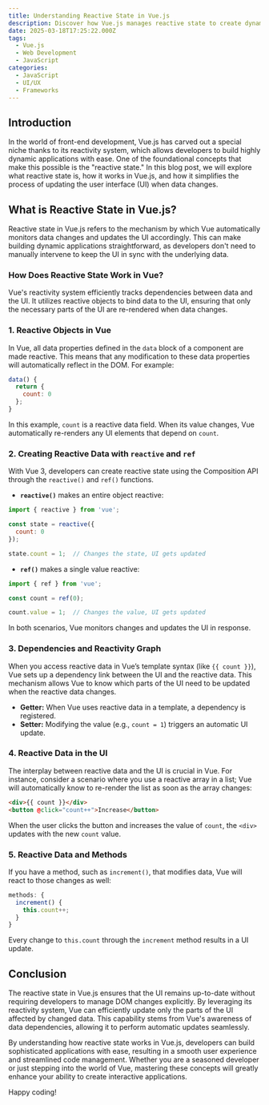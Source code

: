 ```yaml
---
title: Understanding Reactive State in Vue.js
description: Discover how Vue.js manages reactive state to create dynamic and responsive user interfaces effortlessly.
date: 2025-03-18T17:25:22.000Z
tags:
  - Vue.js
  - Web Development
  - JavaScript
categories:
  - JavaScript
  - UI/UX
  - Frameworks
---
```


## Introduction

In the world of front-end development, Vue.js has carved out a special niche thanks to its reactivity system, which allows developers to build highly dynamic applications with ease. One of the foundational concepts that make this possible is the "reactive state." In this blog post, we will explore what reactive state is, how it works in Vue.js, and how it simplifies the process of updating the user interface (UI) when data changes.

## What is Reactive State in Vue.js?

Reactive state in Vue.js refers to the mechanism by which Vue automatically monitors data changes and updates the UI accordingly. This can make building dynamic applications straightforward, as developers don't need to manually intervene to keep the UI in sync with the underlying data.

### How Does Reactive State Work in Vue?

Vue's reactivity system efficiently tracks dependencies between data and the UI. It utilizes reactive objects to bind data to the UI, ensuring that only the necessary parts of the UI are re-rendered when data changes.

### 1. Reactive Objects in Vue

In Vue, all data properties defined in the `data` block of a component are made reactive. This means that any modification to these data properties will automatically reflect in the DOM. For example:

```javascript
data() {
  return {
    count: 0
  };
}
```

In this example, `count` is a reactive data field. When its value changes, Vue automatically re-renders any UI elements that depend on `count`.

### 2. Creating Reactive Data with `reactive` and `ref`

With Vue 3, developers can create reactive state using the Composition API through the `reactive()` and `ref()` functions.

- **`reactive()`** makes an entire object reactive:

```javascript
import { reactive } from 'vue';

const state = reactive({
  count: 0
});

state.count = 1;  // Changes the state, UI gets updated
```

- **`ref()`** makes a single value reactive:

```javascript
import { ref } from 'vue';

const count = ref(0);

count.value = 1;  // Changes the value, UI gets updated
```

In both scenarios, Vue monitors changes and updates the UI in response.

### 3. Dependencies and Reactivity Graph

When you access reactive data in Vue’s template syntax (like `{{ count }}`), Vue sets up a dependency link between the UI and the reactive data. This mechanism allows Vue to know which parts of the UI need to be updated when the reactive data changes.

- **Getter:** When Vue uses reactive data in a template, a dependency is registered.
- **Setter:** Modifying the value (e.g., `count = 1`) triggers an automatic UI update.

### 4. Reactive Data in the UI

The interplay between reactive data and the UI is crucial in Vue. For instance, consider a scenario where you use a reactive array in a list; Vue will automatically know to re-render the list as soon as the array changes:

```html
<div>{{ count }}</div>
<button @click="count++">Increase</button>
```

When the user clicks the button and increases the value of `count`, the `<div>` updates with the new `count` value.

### 5. Reactive Data and Methods

If you have a method, such as `increment()`, that modifies data, Vue will react to those changes as well:

```javascript
methods: {
  increment() {
    this.count++;
  }
}
```

Every change to `this.count` through the `increment` method results in a UI update.

## Conclusion

The reactive state in Vue.js ensures that the UI remains up-to-date without requiring developers to manage DOM changes explicitly. By leveraging its reactivity system, Vue can efficiently update only the parts of the UI affected by changed data. This capability stems from Vue's awareness of data dependencies, allowing it to perform automatic updates seamlessly.

By understanding how reactive state works in Vue.js, developers can build sophisticated applications with ease, resulting in a smooth user experience and streamlined code management. Whether you are a seasoned developer or just stepping into the world of Vue, mastering these concepts will greatly enhance your ability to create interactive applications.

Happy coding!